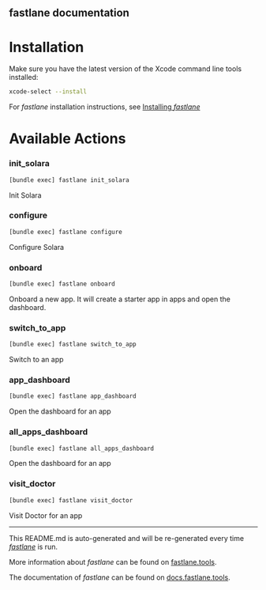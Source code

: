 fastlane documentation
----

# Installation

Make sure you have the latest version of the Xcode command line tools installed:

```sh
xcode-select --install
```

For _fastlane_ installation instructions, see [Installing _fastlane_](https://docs.fastlane.tools/#installing-fastlane)

# Available Actions

### init_solara

```sh
[bundle exec] fastlane init_solara
```

Init Solara

### configure

```sh
[bundle exec] fastlane configure
```

Configure Solara

### onboard

```sh
[bundle exec] fastlane onboard
```

Onboard a new app. It will create a starter app in apps and open the dashboard.

### switch_to_app

```sh
[bundle exec] fastlane switch_to_app
```

Switch to an app

### app_dashboard

```sh
[bundle exec] fastlane app_dashboard
```

Open the dashboard for an app

### all_apps_dashboard

```sh
[bundle exec] fastlane all_apps_dashboard
```

Open the dashboard for an app

### visit_doctor

```sh
[bundle exec] fastlane visit_doctor
```

Visit Doctor for an app

----

This README.md is auto-generated and will be re-generated every time [_fastlane_](https://fastlane.tools) is run.

More information about _fastlane_ can be found on [fastlane.tools](https://fastlane.tools).

The documentation of _fastlane_ can be found on [docs.fastlane.tools](https://docs.fastlane.tools).
